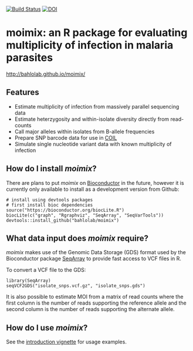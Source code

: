 [![Build Status](https://travis-ci.org/bahlolab/moimix.svg?branch=master)](https://travis-ci.org/bahlolab/moimix)
[![DOI](https://zenodo.org/badge/doi/10.5281/zenodo.58257.svg)](http://dx.doi.org/10.5281/zenodo.58257)

# moimix: an R package for evaluating multiplicity of infection in malaria parasites
http://bahlolab.github.io/moimix/

## Features

* Estimate multiplicity of infection from massively parallel sequencing data
* Estimate heterzygosity and within-isolate diversity directly from read-counts
* Call major alleles within isolates from B-allele frequencies
* Prepare SNP barcode data for use in [COIL](http://www.broadinstitute.org/infect/malaria/coil/)
* Simulate single nucleotide variant data with known multiplicity of infection

## How do I install _moimix_?

There are plans to put _moimix_ on [Bioconductor](http://www.bioconductor.org/)
in the future, however it is currently only available to install as a development
version from Github:

```{r}
# install using devtools packages
# first install bioc dependencies
source("https://bioconductor.org/biocLite.R")
biocLite(c("graph", "Rgraphviz", "SeqArray", "SeqVarTools"))
devtools::install_github("bahlolab/moimix")
```

## What data input does _moimix_ require?

_moimix_ makes use of the Genomic Data Storage (GDS) format used
by the Bioconductor package [SeqArray](http://www.bioconductor.org/packages/release/bioc/html/SeqArray.html)
to provide fast access to VCF files in R.

To convert a VCF file to the GDS:
```{r}
library(SeqArray)
seqVCF2GDS("isolate_snps.vcf.gz", "isolate_snps.gds")
```

It is also possible to estimate MOI from a matrix of read counts where
the first column is the number of reads supporting the reference allele and the
second column is the number of reads supporting the alternate allele.

## How do I use _moimix_?
See the [introduction vignette](http://bahlolab.github.io/moimix/vignettes/introduction.html) for usage examples.